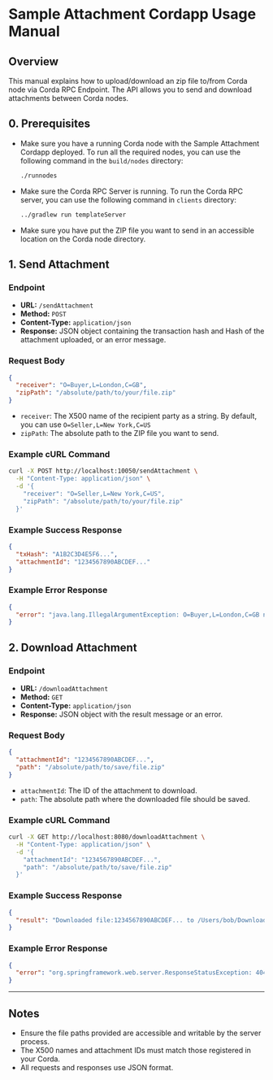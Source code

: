 # Sample Attachment Cordapp Usage Manual

## Overview

This manual explains how to upload/download an zip file to/from Corda node via Corda RPC Endpoint. 
The API allows you to send and download attachments between Corda nodes.

## 0. Prerequisites
- Make sure you have a running Corda node with the Sample Attachment Cordapp deployed. To run all the required nodes, you can use the following command in the `build/nodes` directory:
  ```bash
  ./runnodes
  ```
- Make sure the Corda RPC Server is running. To run the Corda RPC server, you can use the following command in `clients` directory:
  ```bash
  ../gradlew run templateServer
  ```
- Make sure you have put the ZIP file you want to send in an accessible location on the Corda node directory.

## 1. Send Attachment

### Endpoint

- **URL:** `/sendAttachment`
- **Method:** `POST`
- **Content-Type:** `application/json`
- **Response:** JSON object containing the transaction hash and Hash of the attachment uploaded, or an error message.

### Request Body

```json
{
  "receiver": "O=Buyer,L=London,C=GB",
  "zipPath": "/absolute/path/to/your/file.zip"
}
```

- `receiver`: The X500 name of the recipient party as a string. By default,  you can use `O=Seller,L=New York,C=US`
- `zipPath`: The absolute path to the ZIP file you want to send.

### Example cURL Command

```bash
curl -X POST http://localhost:10050/sendAttachment \
  -H "Content-Type: application/json" \
  -d '{
    "receiver": "O=Seller,L=New York,C=US",
    "zipPath": "/absolute/path/to/your/file.zip"
  }'
```

### Example Success Response

```json
{
  "txHash": "A1B2C3D4E5F6...",
  "attachmentId": "1234567890ABCDEF..."
}
```

### Example Error Response

```json
{
  "error": "java.lang.IllegalArgumentException: O=Buyer,L=London,C=GB not found in network map."
}
```

## 2. Download Attachment

### Endpoint

- **URL:** `/downloadAttachment`
- **Method:** `GET`
- **Content-Type:** `application/json`
- **Response:** JSON object with the result message or an error.

### Request Body

```json
{
  "attachmentId": "1234567890ABCDEF...",
  "path": "/absolute/path/to/save/file.zip"
}
```

- `attachmentId`: The ID of the attachment to download.
- `path`: The absolute path where the downloaded file should be saved.

### Example cURL Command

```bash
curl -X GET http://localhost:8080/downloadAttachment \
  -H "Content-Type: application/json" \
  -d '{
    "attachmentId": "1234567890ABCDEF...",
    "path": "/absolute/path/to/save/file.zip"
  }'
```

### Example Success Response

```json
{
  "result": "Downloaded file:1234567890ABCDEF... to /Users/bob/Downloads/received.zip"
}
```

### Example Error Response

```json
{
  "error": "org.springframework.web.server.ResponseStatusException: 404 NOT_FOUND \"Requested file: 1234567890ABCDEF... is not found.\""
}
```

---

## Notes

- Ensure the file paths provided are accessible and writable by the server process.
- The X500 names and attachment IDs must match those registered in your Corda.
- All requests and responses use JSON format.

